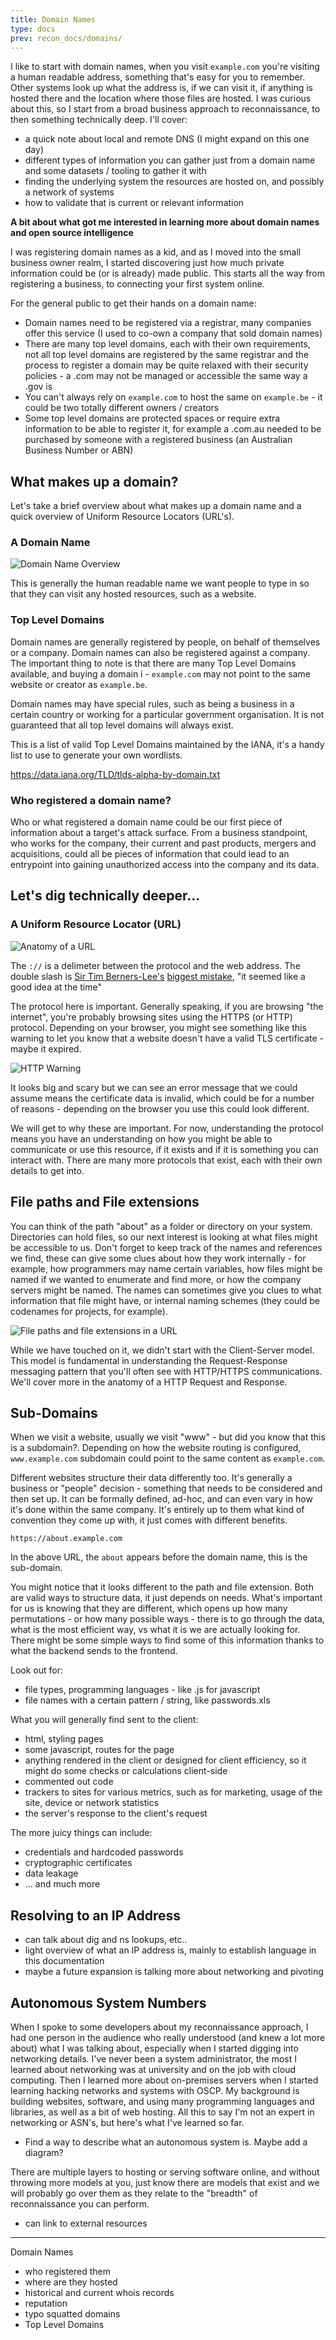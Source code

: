 ```yaml
---
title: Domain Names
type: docs
prev: recon_docs/domains/
---
```


I like to start with domain names, when you visit `example.com` you're visiting a human readable address, something that's easy for you to remember. Other systems look up what the address is, if we can visit it, if anything is hosted there and the location where those files are hosted. I was curious about this, so I start from a broad business approach to reconnaissance, to then something technically deep. I'll cover:

- a quick note about local and remote DNS (I might expand on this one day)
- different types of information you can gather just from a domain name and some datasets / tooling to gather it with
- finding the underlying system the resources are hosted on, and possibly a network of systems
- how to validate that is current or relevant information

**A bit about what got me interested in learning more about domain names and open source intelligence**

I was registering domain names as a kid, and as I moved into the small business owner realm, I started discovering just how much private information could be (or is already) made public. This starts all the way from registering a business, to connecting your first system online. 

For the general public to get their hands on a domain name:

- Domain names need to be registered via a registrar, many companies offer this service (I used to co-own a company that sold domain names)
- There are many top level domains, each with their own requirements, not all top level domains are registered by the same registrar and the process to register a domain may be quite relaxed with their security policies - a .com may not be managed or accessible the same way a .gov is
- You can't always rely on `example.com` to host the same on `example.be` - it could be two totally different owners / creators
- Some top level domains are protected spaces or require extra information to be able to register it, for example a .com.au needed to be purchased by someone with a registered business (an Australian Business Number or ABN)


## What makes up a domain?

Let's take a brief overview about what makes up a domain name and a quick overview of Uniform Resource Locators (URL's).

### A Domain Name

![Domain Name Overview](/images/domain_name.png)


This is generally the human readable name we want people to type in so that they can visit any hosted resources, such as a website.

### Top Level Domains

Domain names are generally registered by people, on behalf of themselves or a company. Domain names can also be registered against a company. The important thing to note is that there are many Top Level Domains available, and buying a domain i - `example.com` may not point to the same website or creator as `example.be`. 

Domain names may have special rules, such as being a business in a certain country or working for a particular government organisation. It is not guaranteed that all top level domains will always exist.

This is a list of valid Top Level Domains maintained by the IANA, it's a handy list to use to generate your own wordlists.

https://data.iana.org/TLD/tlds-alpha-by-domain.txt


### Who registered a domain name?

Who or what registered a domain name could be our first piece of information about a target's attack surface. From a business standpoint, who works for the company, their current and past products, mergers and acquisitions, could all be pieces of information that could lead to an entrypoint into gaining unauthorized access into the company and its data.


## Let's dig technically deeper...

### A Uniform Resource Locator (URL)

![Anatomy of a URL](/images/anatomy_URL.png)

The `://` is a delimeter between the protocol and the web address. The double slash is [Sir Tim Berners-Lee's](https://en.wikipedia.org/wiki/Tim_Berners-Lee) [biggest mistake](https://archive.nytimes.com/bits.blogs.nytimes.com/2009/10/12/the-webs-inventor-regrets-one-small-thing/), "it seemed like a good idea at the time"

The protocol here is important. Generally speaking, if you are browsing "the internet", you're probably browsing sites using the HTTPS (or HTTP) protocol. Depending on your browser, you might see something like this warning to let you know that a website doesn't have a valid TLS certificate - maybe it expired. 

![HTTP Warning](/images/http_warning.png)

It looks big and scary but we can see an error message that we could assume means the certificate data is invalid, which could be for a number of reasons - depending on the browser you use this could look different.

We will get to why these are important. For now, understanding the protocol means you have an understanding on how you might be able to communicate or use this resource, if it exists and if it is something you can interact with. There are many more protocols that exist, each with their own details to get into.

## File paths and File extensions

You can think of the path "about" as a folder or directory on your system. Directories can hold files, so our next interest is looking at what files might be accessible to us. Don't forget to keep track of the names and references we find, these can give some clues about how they work internally - for example, how programmers may name certain variables, how files might be named if we wanted to enumerate and find more, or how the company servers might be named. The names can sometimes give you clues to what information that file might have, or internal naming schemes (they could be codenames for projects, for example).

![File paths and file extensions in a URL](/images/domains_file_ext.png)

While we have touched on it, we didn't start with the Client-Server model. This model is fundamental in understanding the Request-Response messaging pattern that you'll often see with HTTP/HTTPS communications. We'll cover more in the anatomy of a HTTP Request and Response.
## Sub-Domains

When we visit a website, usually we visit "www" - but did you know that this is a subdomain?. Depending on how the website routing is configured, `www.example.com` subdomain could point to the same content as `example.com`. 

Different websites structure their data differently too. It's generally a business or "people" decision - something that needs to be considered and then set up. It can be formally defined, ad-hoc, and can even vary in how it's done within the same company. It's entirely up to them what kind of convention they come up with, it just comes with different benefits. 

`https://about.example.com`

In the above URL, the `about` appears before the domain name, this is the sub-domain.

You might notice that it looks different to the path and file extension. Both are valid ways to structure data, it just depends on needs. What's important for us is knowing that they are different, which opens up how many permutations - or how many possible ways - there is to go through the data, what is the most efficient way, vs what it is we are actually looking for. There might be some simple ways to find some of this information thanks to what the backend sends to the frontend.

Look out for:

- file types, programming languages - like .js for javascript
- file names with a certain pattern / string, like passwords.xls

What you will generally find sent to the client:

- html, styling pages
- some javascript, routes for the page
- anything rendered in the client or designed for client efficiency, so it might do some checks or calculations client-side
- commented out code
- trackers to sites for various metrics, such as for marketing, usage of the site, device or network statistics
- the server's response to the client's request

The more juicy things can include:

- credentials and hardcoded passwords
- cryptographic certificates
- data leakage
- ... and much more

## Resolving to an IP Address

- can talk about dig and ns lookups, etc..
- light overview of what an IP address is, mainly to establish language in this documentation
- maybe a future expansion is talking more about networking and pivoting


## Autonomous System Numbers

When I spoke to some developers about my reconnaissance approach, I had one person in the audience who really understood (and knew a lot more about) what I was talking about, especially when I started digging into networking details. I've never been a system administrator, the most I learned about networking was at university and on the job with cloud computing. Then I learned more about on-premises servers when I started learning hacking networks and systems with OSCP. My background is building websites, software, and using many programming languages and libraries, as well as a bit of web hosting. All this to say I'm not an expert in networking or ASN's, but here's what I've learned so far.

- Find a way to describe what an autonomous system is. Maybe add a diagram?

There are multiple layers to hosting or serving software online, and without throwing more models at you, just know there are models that exist and we will probably go over them as they relate to the "breadth" of reconnaissance you can perform. 

- can link to external resources

---

Domain Names

- who registered them
- where are they hosted
- historical and current whois records
- reputation
- typo squatted domains
- Top Level Domains
